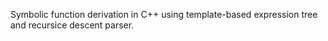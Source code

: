 Symbolic function derivation in C++ using template-based expression tree and recursice descent parser.
